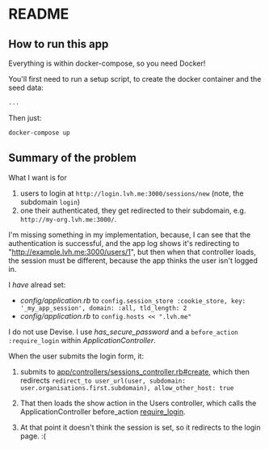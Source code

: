# README

## How to run this app

Everything is within docker-compose, so you need Docker!

You'll first need to run a setup script, to create the docker container and the seed data:

```bash
...
```

Then just:

```bash
docker-compose up
```

## Summary of the problem

What I want is for

1. users to login at `http://login.lvh.me:3000/sessions/new` (note, the subdomain `login`)
2. one their authenticated, they get redirected to their subdomain, e.g. `http://my-org.lvh.me:3000/`.

I'm missing something in my implementation, because, I can see that the authentication is successful, and the app log shows it's redirecting to "http://example.lvh.me:3000/users/1", but then when that controller loads, the session must be different, because the app thinks the user isn't logged in.

I _have_ alread set:

- _config/application.rb_ to `config.session_store :cookie_store, key: '_my_app_session', domain: :all, tld_length: 2`
- _config/application.rb_ to `config.hosts << ".lvh.me"`

I do not use Devise. I use _has_secure_password_ and a `before_action :require_login` within _ApplicationController_.

When the user submits the login form, it:

1. submits to [app/controllers/sessions_controller.rb#create](https://github.com/turgs/subdomain-redirect/blob/master/app/controllers/sessions_controller.rb#L11), which then redirects `redirect_to user_url(user, subdomain: user.organisations.first.subdomain), allow_other_host: true`

2. That then loads the show action in the Users controller, which calls the ApplicationController before_action [require_login](https://github.com/turgs/subdomain-redirect/blob/master/app/controllers/application_controller.rb#L4-L9).

3. At that point it doesn't think the session is set, so it redirects to the login page. :(